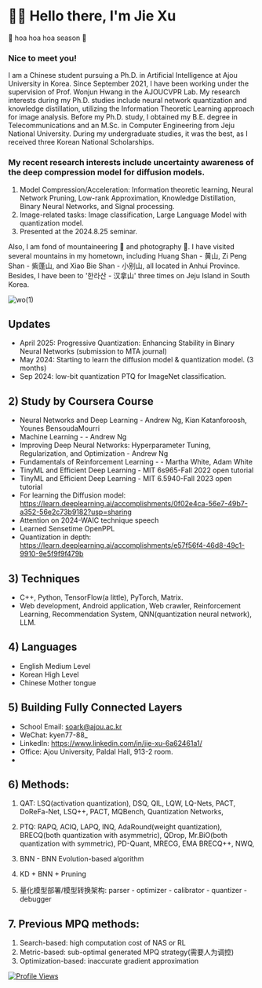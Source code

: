 # 👋👋 Hello there, I'm Jie Xu

<div data-st-tgt="ee"><div jscontroller="YsfJcd" jsdata="HfR8Sd;_;A93aiw" jsaction="rcuQ6b:npT2md"><div jsname="yowaac" class="Ww4FFb x5EBlc zpLC1e gAW3sd"><div class="Y0MLFe lRe0Z" tabindex="0" role="button" aria-label="开始/停止播放选取框动画" style="align-items: center; justify-content: start; animation-duration: 25.8s;"><span class="thL3qf">🍂 hoa hoa hoa season 🍂</span></div></div></div></div>

### Nice to meet you! 

I am a Chinese student pursuing a Ph.D. in Artificial Intelligence at Ajou University in Korea. Since September 2021, I have been working under the supervision of Prof. Wonjun Hwang in the AJOUCVPR Lab. My research interests during my Ph.D. studies include neural network quantization and knowledge distillation, utilizing the Information Theoretic Learning approach for image analysis. Before my Ph.D. study, I obtained my B.E. degree in Telecommunications and an M.Sc. in Computer Engineering from Jeju National University. During my undergraduate studies, it was the best, as I received three Korean National Scholarships.




### My recent research interests include uncertainty awareness of the deep compression model for diffusion models.
1. Model Compression/Acceleration:  Information theoretic learning, Neural Network Pruning, Low-rank Approximation, Knowledge Distillation, Binary Neural Networks, and Signal processing.
2. Image-related tasks: Image classification, Large Language Model with quantization model.
3. Presented at the 2024.8.25 seminar.

Also, I am fond of mountaineering 🗻 and photography 📸. I have visited several mountains in my hometown, including Huang Shan - 黄山, Zi Peng Shan - 紫蓬山, and Xiao Bie Shan - 小别山, all located in Anhui Province. Besides, I have been to '한라산 - 汉拿山' three times on Jeju Island in South Korea.

![wo(1)](https://github.com/Luadoo/Luadoo/assets/58927660/6dca96d0-d4c3-438b-8cce-0f79247e2c27)

## Updates

* April 2025: Progressive Quantization: Enhancing Stability in Binary Neural Networks (submission to MTA journal)
* May 2024: Starting to learn the diffusion model & quantization model. (3 months)
* Sep 2024: low-bit quantization PTQ for ImageNet classification.

## 2) Study by Coursera Course
* Neural Networks and Deep Learning - Andrew Ng, Kian Katanforoosh, Younes BensoudaMourri
* Machine Learning - - Andrew Ng
* Improving Deep Neural Networks: Hyperparameter Tuning, Regularization, and Optimization - Andrew Ng
* Fundamentals of Reinforcement Learning - - Martha White, Adam White
* TinyML and Efficient Deep Learning - MIT 6s965-Fall 2022 open tutorial
* TinyML and Efficient Deep Learning - MIT 6.5940-Fall 2023 open tutorial
* For learning the Diffusion model: https://learn.deeplearning.ai/accomplishments/0f02e4ca-56e7-49b7-a352-56e2c73b9182?usp=sharing
* Attention on 2024-WAIC technique speech
* Learned Sensetime OpenPPL
* Quantization in depth: https://learn.deeplearning.ai/accomplishments/e57f56f4-46d8-49c1-9910-9e5f9f9f479b
  
## 3) Techniques
* C++, Python, TensorFlow(a little), PyTorch, Matrix.
* Web development, Android application, Web crawler, Reinforcement Learning, Recommendation System, QNN(quantization neural network), LLM.

  
## 4) Languages
* English Medium Level
* Korean High Level
* Chinese Mother tongue

## 5) Building Fully Connected Layers
* School Email: soark@ajou.ac.kr
* WeChat: kyen77-88_
* LinkedIn: https://www.linkedin.com/in/jie-xu-6a62461a1/
* Office: Ajou University, Paldal Hall, 913-2 room.
* 
## 6) Methods:
1. QAT: LSQ(activation quantization), DSQ, QIL, LQW, LQ-Nets, PACT, DoReFa-Net, LSQ++, PACT, MQBench, Quantization Networks,

2. PTQ: RAPQ, ACIQ, LAPQ, INQ, AdaRound(weight quantization), BRECQ(both quantization with asymmetric), QDrop, Mr.BiO(both quantization with symmetric), PD-Quant, MRECG, EMA BRECQ++, NWQ, 

3. BNN - BNN Evolution-based algorithm
4. KD + BNN + Pruning
5. 量化模型部署/模型转换架构:
parser - optimizer - calibrator - quantizer - debugger 

## 7. Previous MPQ methods:
1. Search-based: high computation cost of NAS or RL
2. Metric-based: sub-optimal generated MPQ strategy(需要人为调控)
3. Optimization-based: inaccurate gradient approximation
<a target="_blank" rel="noopener noreferrer nofollow" href="https://komarev.com/ghpvc/?username=Luadoo&color=blue&style=for-the-badge">
    <img src="https://komarev.com/ghpvc/?username=Luadoo&color=green&style=plastic" alt="Profile Views" style="max-width: 100%;">
</a>

